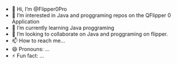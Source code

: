 - 👋 Hi, I’m @Flipper0Pro
- 👀 I’m interested in Java and proggraming repos on the QFlipper 0 Application
- 🌱 I’m currently learning Java proggraming
- 💞️ I’m looking to collaborate on Java and proggraming on flipper.
- 📫 How to reach me...
- 😄 Pronouns: ...
- ⚡ Fun fact: ...

<!---
Flipper0Pro/Flipper0Pro is a ✨ special ✨ repository because its `README.md` (this file) appears on your GitHub profile.
You can click the Preview link to take a look at your changes.
--->
